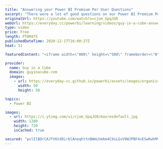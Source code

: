 ```yaml
---
title: "Answering your Power BI Premium Per User Questions"
excerpt: "There were a lot of good questions on our Power BI Premium Per User video. We are going to look at some of the questions that were asked and get you some answers!  PPU Video: https://www.youtube.com/watch?v=dEgR2_xi3mw  PPU FAQ: https://docs.microsoft.com/power-bi/admin/service-premium-per-user-faq"
originalUrl: https://youtube.com/watch?v=cjom_GpqJG0
webUrl: https://everyday.cc/powerbi/learning/videos/guy-in-a-cube-answering-your-power-bi-premium-per-user-questions/
type: video
price: Free
length: PT8M47S
publishedDateTime: 2020-12-17T16:00:27Z
heat: 51

featuredContent: "<iframe width=\"800\" height=\"500\" frameborder=\"0\" src=\"https://www.youtube.com/embed/cjom_GpqJG0\" allow=\"accelerometer; autoplay; encrypted-media; gyroscope; picture-in-picture\" allowfullscreen></iframe>"

provider:
  name: Guy in a Cube
  domain: guyinacube.com
  images:
    - url: https://everyday-cc.github.io/powerbi/assets/images/organizations/guyinacube.com-50x50.jpg
      width: 50
      height: 50

topics:
  - Power BI

images:
  - url: https://i.ytimg.com/vi/cjom_GpqJG0/maxresdefault.jpg
    width: 1280
    height: 720
    isCached: true

secured: "pslIlBOrCAJfV6td0irblAneqhttnBWmLhmkm4C9sLGvV9WJPBF4vESwKwhMV7KTM1fmQR9MzGWeXxjVlcODLbJsXLtTE123vkt9y+Teo1lVsYiv/a01REkbtrlMm1HRqubWJFk+93rY3AbxCCjDk19cViyMCtpyYqoM/h8IMB1yemuh4Lb7K4aMN0oWD3iZ7DdNjBSlKX6xdukozgpGtm9ctZ4G6XTbw05rVBvj+IESpgOcSfY7nLA+A5PMh7Sp+Az7Oi+3prFfP4QdP4Id5haYx/QTDUukHO4MFePh1swwv2GqtM1fEcGq9NvfKUGhIMVy4a6PQwfM+V+tl9WKM+T6KS2HftlPHbu2xqP1ZC9VjpJc6cZwPeIq+xPm6qPLGhXjNatirgX5mCFW+0U7Q/Sjaa9yWLJCrNId+F87Aeg=;RQgFjKrJzDno0qB/y6ey/A=="
---
```


